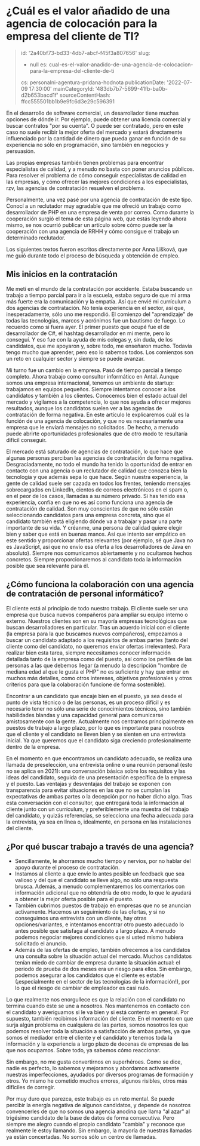 ¿Cuál es el valor añadido de una agencia de colocación para la empresa del cliente de TI?
=========================================================================================

> id: '2a40bf73-bd33-4db7-abcf-f45f3a807656'
> slug:
> 	- null
> 	es: cual-es-el-valor-anadido-de-una-agencia-de-colocacion-para-la-empresa-del-cliente-de-ti
> 
> cs: personalni-agentura-pridana-hodnota
> publicationDate: '2022-07-09 17:30:00'
> mainCategoryId: '483db7b7-5699-41fb-ba0b-d2b653bacd1f'
> sourceContentHash: ffcc555501bb1b9e9fc6d3e29c596391

En el desarrollo de software comercial, un desarrollador tiene muchas opciones de dónde ir. Por ejemplo, puede obtener una licencia comercial y buscar contratos "por su cuenta". O puede ser contratado, pero en este caso no suele recibir la mejor oferta del mercado y estará directamente influenciado por la cantidad de dinero que pueda ganar en función de su experiencia no sólo en programación, sino también en negocios y persuasión.

Las propias empresas también tienen problemas para encontrar especialistas de calidad, y a menudo no basta con poner anuncios públicos. Para resolver el problema de cómo conseguir especialistas de calidad en las empresas, y cómo ofrecer las mejores condiciones a los especialistas, rzv, las agencias de contratación resuelven el problema.

Personalmente, una vez pasé por una agencia de contratación de este tipo. Conocí a un reclutador muy agradable que me ofreció un trabajo como desarrollador de PHP en una empresa de venta por correo. Como durante la cooperación surgió el tema de esta página web, que estás leyendo ahora mismo, se nos ocurrió publicar un artículo sobre cómo puede ser la cooperación con una agencia de RRHH y cómo consigue el trabajo un determinado reclutador.

Los siguientes textos fueron escritos directamente por Anna Lišková, que me guió durante todo el proceso de búsqueda y obtención de empleo.

Mis inicios en la contratación
-------------------------

Me metí en el mundo de la contratación por accidente. Estaba buscando un trabajo a tiempo parcial para ir a la escuela, estaba seguro de que mi arma más fuerte era la comunicación y la empatía. Así que envié mi currículum a dos agencias de contratación. No tenía experiencia en el sector, así que, inesperadamente, sólo uno me respondió. El comienzo del "aprendizaje" de todas las tecnologías, marcos y acrónimos fue un bautismo de fuego. Lo recuerdo como si fuera ayer. El primer puesto que ocupé fue el de desarrollador de C#, el hashtag desarrollador en mi mente, pero lo conseguí. Y eso fue con la ayuda de mis colegas y, sin duda, de los candidatos, que me apoyaron y, sobre todo, me enseñaron mucho. Todavía tengo mucho que aprender, pero eso lo sabemos todos. Los comienzos son un reto en cualquier sector y siempre se puede avanzar.

Mi turno fue un cambio en la empresa. Pasó de tiempo parcial a tiempo completo. Ahora trabajo como consultor informático en Antal. Aunque somos una empresa internacional, tenemos un ambiente de startup: trabajamos en equipos pequeños. Siempre intentamos conocer a los candidatos y también a los clientes. Conocemos bien el estado actual del mercado y vigilamos a la competencia, lo que nos ayuda a ofrecer mejores resultados, aunque los candidatos suelen ver a las agencias de contratación de forma negativa. En este artículo le explicaremos cuál es la función de una agencia de colocación, y que no es necesariamente una empresa que le enviará mensajes no solicitados. De hecho, a menudo puede abrirte oportunidades profesionales que de otro modo te resultaría difícil conseguir.

El mercado está saturado de agencias de contratación, lo que hace que algunas personas perciban las agencias de contratación de forma negativa. Desgraciadamente, no todo el mundo ha tenido la oportunidad de entrar en contacto con una agencia o un reclutador de calidad que conozca bien la tecnología y que además sepa lo que hace. Según nuestra experiencia, la gente de calidad suele ser cazada en todos los frentes, teniendo mensajes sobrecargados en LinkedIn, cientos de correos electrónicos en el spam o, en el peor de los casos, llamadas a su número privado. Si has tenido esa experiencia, confía en que no es así como funciona una agencia de contratación de calidad. Son muy conscientes de que no sólo están seleccionando candidatos para una empresa concreta, sino que el candidato también está eligiendo dónde va a trabajar y pasar una parte importante de su vida. Y créanme, una persona de calidad quiere elegir bien y saber que está en buenas manos. Así que intento ser empático en este sentido y proporcionar ofertas relevantes (por ejemplo, sé que Java no es JavaScript, así que no envío esa oferta a los desarrolladores de Java en absoluto). Siempre nos comunicamos abiertamente y no ocultamos hechos concretos. Siempre proporcionaremos al candidato toda la información posible que sea relevante para él.

¿Cómo funciona la colaboración con una agencia de contratación de personal informático?
-------------------------------------------------

El cliente está al principio de todo nuestro trabajo. El cliente suele ser una empresa que busca nuevos compañeros para ampliar su equipo interno o externo. Nuestros clientes son en su mayoría empresas tecnológicas que buscan desarrolladores en particular. Tras un acuerdo inicial con el cliente (la empresa para la que buscamos nuevos compañeros), empezamos a buscar un candidato adaptado a los requisitos de ambas partes (tanto del cliente como del candidato, no queremos enviar ofertas irrelevantes). Para realizar bien esta tarea, siempre necesitamos conocer información detallada tanto de la empresa como del puesto, así como los perfiles de las personas a las que debemos llegar (a menudo la descripción "hombre de mediana edad al que le gusta el PHP" no es suficiente y hay que entrar en muchos más detalles, como otros intereses, objetivos profesionales y otros criterios para que la colaboración funcione de forma sostenible).

Encontrar a un candidato que encaje bien en el puesto, ya sea desde el punto de vista técnico o de las personas, es un proceso difícil y es necesario tener no sólo una serie de conocimientos técnicos, sino también habilidades blandas y una capacidad general para comunicarse amistosamente con la gente. Actualmente nos centramos principalmente en puestos de trabajo a largo plazo, por lo que es importante para nosotros que el cliente y el candidato se lleven bien y se sienten en una entrevista inicial. Ya que queremos que el candidato siga creciendo profesionalmente dentro de la empresa.

En el momento en que encontramos un candidato adecuado, se realiza una llamada de preselección, una entrevista online o una reunión personal (esto no se aplica en 2021): una conversación básica sobre los requisitos y las ideas del candidato, seguida de una presentación específica de la empresa y el puesto. Las ventajas y desventajas del trabajo se exponen con transparencia para evitar situaciones en las que no se cumplan las expectativas de ambas partes o la decepción por no haber dicho algo. Tras esta conversación con el consultor, que entregará toda la información al cliente junto con un currículum, y preferiblemente una muestra del trabajo del candidato, y quizás referencias, se selecciona una fecha adecuada para la entrevista, ya sea en línea o, idealmente, en persona en las instalaciones del cliente.

¿Por qué buscar trabajo a través de una agencia?
--------------------------------

- Sencillamente, le ahorramos mucho tiempo y nervios, por no hablar del apoyo durante el proceso de contratación.
- Instamos al cliente a que envíe lo antes posible un feedback que sea valioso y del que el candidato se lleve algo, no sólo una respuesta brusca. Además, a menudo complementaremos los comentarios con información adicional que no obtendría de otro modo, lo que le ayudará a obtener la mejor oferta posible para el puesto.
- También cubrimos puestos de trabajo en empresas que no se anuncian activamente. Hacemos un seguimiento de las ofertas, y si no conseguimos una entrevista con un cliente, hay otras opciones/variantes, e intentamos encontrar otro puesto adecuado lo antes posible que satisfaga al candidato a largo plazo. A menudo podemos negociar mejores condiciones que si usted mismo hubiera solicitado el anuncio.
- Además de las ofertas de empleo, también ofrecemos a los candidatos una consulta sobre la situación actual del mercado. Muchos candidatos tenían miedo de cambiar de empresa durante la situación actual: el periodo de prueba de dos meses era un riesgo para ellos. Sin embargo, podemos asegurar a los candidatos que el cliente es estable (¡especialmente en el sector de las tecnologías de la información!), por lo que el riesgo de cambiar de empleador es casi nulo.

Lo que realmente nos enorgullece es que la relación con el candidato no termina cuando éste se une a nosotros. Nos mantenemos en contacto con el candidato y averiguamos si le va bien y si está contento en general. Por supuesto, también recibimos información del cliente. En el momento en que surja algún problema en cualquiera de las partes, somos nosotros los que podemos resolver toda la situación a satisfacción de ambas partes, ya que somos el mediador entre el cliente y el candidato y tenemos toda la información y la experiencia a largo plazo de decenas de empresas de las que nos ocupamos. Sobre todo, ya sabemos cómo reaccionar.

Sin embargo, no me gusta convertirnos en superhéroes. Como se dice, nadie es perfecto, lo sabemos y mejoramos y abordamos activamente nuestras imperfecciones, ayudados por diversos programas de formación y otros. Yo mismo he cometido muchos errores, algunos risibles, otros más difíciles de corregir.

Por muy duro que parezca, este trabajo es un reto mental. Se puede percibir la energía negativa de algunos candidatos, y depende de nosotros convencerles de que no somos una agencia anodina que llama "al azar" al trigésimo candidato de la base de datos de forma consecutiva. Pero siempre me alegro cuando el propio candidato "cambia" y reconoce que realmente le estoy llamando. Sin embargo, la mayoría de nuestras llamadas ya están concertadas. No somos sólo un centro de llamadas.

